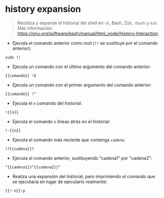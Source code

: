 # history expansion

> Reutiliza y expande el historial del shell en `sh`, Bash, Zsh, `rbash` y `ksh`.
> Más información: <https://gnu.org/software/bash/manual/html_node/History-Interaction>.

- Ejecuta el comando anterior como root (`!!` se sustituye por el comando anterior):

`sudo !!`

- Ejecuta un comando con el último argumento del comando anterior:

`{{comando}} !$`

- Ejecuta un comando con el primer argumento del comando anterior:

`{{comando}} !^`

- Ejecuta el `n` comando del historial:

`!{{n}}`

- Ejecuta el comando `n` líneas atrás en el historial:

`!-{{n}}`

- Ejecuta el comando más reciente que contenga `cadena`:

`!?{{cadena}}?`

- Ejecuta el comando anterior, sustituyendo "cadena1" por "cadena2":

`^{{cadena1}}^{{cadena2}}^`

- Realiza una expansión del historial, pero imprimiendo el comando que se ejecutaría en lugar de ejecutarlo realmente:

`{{!-n}}:p`
